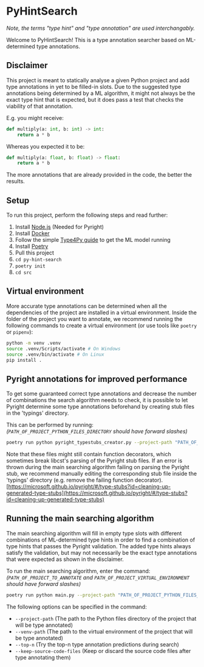 # PyHintSearch

_Note, the terms "type hint" and "type annotation" are used interchangably._

Welcome to PyHintSearch! This is a type annotation searcher based on ML-determined type annotations.

## Disclaimer

This project is meant to statically analyse a given Python project and add type annotations in yet to be filled-in slots. Due to the suggested type annotations being determined by a ML algorithm, it might not always be the exact type hint that is expected, but it does pass a test that checks the viability of that annotation.

E.g. you might receive:

```python
def multiply(a: int, b: int) -> int:
    return a * b
```

Whereas you expected it to be:

```python
def multiply(a: float, b: float) -> float:
    return a * b
```

The more annotations that are already provided in the code, the better the results.

## Setup

To run this project, perform the following steps and read further:

1. Install [Node.js](https://nodejs.org/en) (Needed for Pyright)
2. Install [Docker](https://www.docker.com/)
3. Follow the simple [Type4Py guide](https://github.com/saltudelft/type4py/wiki/Type4Py's-Local-Model) to get the ML model running
4. Install [Poetry](https://python-poetry.org/)
5. Pull this project
6. `cd py-hint-search`
7. `poetry init`
8. `cd src`

## Virtual environment

More accurate type annotations can be determined when all the dependencies of the project are installed in a virtual environment. Inside the folder of the project you want to annotate, we recommend running the following commands to create a virtual environment (or use tools like `poetry` or `pipenv`):

```bash
python -m venv .venv
source .venv/Scripts/activate # On Windows
source .venv/bin/activate # On Linux
pip install .
```

## Pyright annotations for improved performance

To get some guaranteed correct type annotations and decrease the number of combinations the search algorithm needs to check, it is possible to let Pyright determine some type annotations beforehand by creating stub files in the 'typings' directory.

This can be performed by running:  
_(`PATH_OF_PROJECT_PYTHON_FILES_DIRECTORY` should have forward slashes)_

```bash
poetry run python pyright_typestubs_creator.py --project-path "PATH_OF_PROJECT_PYTHON_FILES_DIRECTORY"
```

Note that these files might still contain function decorators, which sometimes break libcst's parsing of the Pyright stub files. If an error is thrown during the main searching algorithm failing on parsing the Pyright stub, we recommend manually editing the corresponding stub file inside the 'typings' directory (e.g. remove the failing function decorator).  
[https://microsoft.github.io/pyright/#/type-stubs?id=cleaning-up-generated-type-stubs](https://microsoft.github.io/pyright/#/type-stubs?id=cleaning-up-generated-type-stubs)

## Running the main searching algorithm

The main searching algorithm will fill in empty type slots with different combinations of ML-determined type hints in order to find a combination of type hints that passes the Pyright validation. The added type hints always satisfy the validation, but may not necessarily be the exact type annotations that were expected as shown in the disclaimer.

To run the main searching algorithm, enter the command:  
_(`PATH_OF_PROJECT_TO_ANNOTATE` and `PATH_OF_PROJECT_VIRTUAL_ENVIRONMENT` should have forward slashes)_

```bash
poetry run python main.py --project-path "PATH_OF_PROJECT_PYTHON_FILES_DIRECTORY" --venv "PATH_OF_PROJECT_VIRTUAL_ENVIRONMENT"
```

The following options can be specified in the command:

- `--project-path` (The path to the Python files directory of the project that will be type annotated)
- `--venv-path` (The path to the virtual environment of the project that will be type annotated)
- `--top-n` (Try the top-n type annotation predictions during search)
- `--keep-source-code-files` (Keep or discard the source code files after type annotating them)
